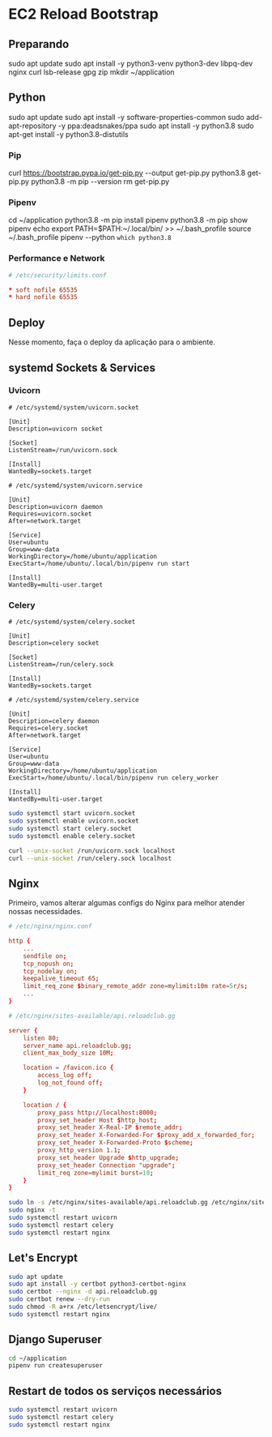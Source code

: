 # EC2 Reload Bootstrap

## Preparando

sudo apt update
sudo apt install -y python3-venv python3-dev libpq-dev nginx curl lsb-release gpg zip
mkdir ~/application

## Python

sudo apt update
sudo apt install -y software-properties-common
sudo add-apt-repository -y ppa:deadsnakes/ppa
sudo apt install -y python3.8
sudo apt-get install -y python3.8-distutils

### Pip

curl https://bootstrap.pypa.io/get-pip.py --output get-pip.py
python3.8 get-pip.py
python3.8 -m pip --version
rm get-pip.py

### Pipenv

cd ~/application
python3.8 -m pip install pipenv
python3.8 -m pip show pipenv
echo export PATH=$PATH:~/.local/bin/ >> ~/.bash_profile
source ~/.bash_profile
pipenv --python `which python3.8`

### Performance e Network

```conf
# /etc/security/limits.conf

* soft nofile 65535
* hard nofile 65535
```

## Deploy

Nesse momento, faça o deploy da aplicação para o ambiente.

## systemd Sockets & Services

### Uvicorn

```socket
# /etc/systemd/system/uvicorn.socket

[Unit]
Description=uvicorn socket

[Socket]
ListenStream=/run/uvicorn.sock

[Install]
WantedBy=sockets.target
```

```service
# /etc/systemd/system/uvicorn.service

[Unit]
Description=uvicorn daemon
Requires=uvicorn.socket
After=network.target

[Service]
User=ubuntu
Group=www-data
WorkingDirectory=/home/ubuntu/application
ExecStart=/home/ubuntu/.local/bin/pipenv run start

[Install]
WantedBy=multi-user.target
```

### Celery

```socket
# /etc/systemd/system/celery.socket

[Unit]
Description=celery socket

[Socket]
ListenStream=/run/celery.sock

[Install]
WantedBy=sockets.target
```

```service
# /etc/systemd/system/celery.service

[Unit]
Description=celery daemon
Requires=celery.socket
After=network.target

[Service]
User=ubuntu
Group=www-data
WorkingDirectory=/home/ubuntu/application
ExecStart=/home/ubuntu/.local/bin/pipenv run celery_worker

[Install]
WantedBy=multi-user.target
```

```bash
sudo systemctl start uvicorn.socket
sudo systemctl enable uvicorn.socket
sudo systemctl start celery.socket
sudo systemctl enable celery.socket

curl --unix-socket /run/uvicorn.sock localhost
curl --unix-socket /run/celery.sock localhost

```

## Nginx

Primeiro, vamos alterar algumas configs do Nginx para melhor atender nossas necessidades.

```conf
# /etc/nginx/nginx.conf

http {
    ...
    sendfile on;
    tcp_nopush on;
    tcp_nodelay on;
    keepalive_timeout 65;
    limit_req_zone $binary_remote_addr zone=mylimit:10m rate=5r/s;
    ...
}
```

```conf
# /etc/nginx/sites-available/api.reloadclub.gg

server {
    listen 80;
    server_name api.reloadclub.gg;
    client_max_body_size 10M;

    location = /favicon.ico {
        access_log off;
        log_not_found off;
    }

    location / {
        proxy_pass http://localhost:8000;
        proxy_set_header Host $http_host;
        proxy_set_header X-Real-IP $remote_addr;
        proxy_set_header X-Forwarded-For $proxy_add_x_forwarded_for;
        proxy_set_header X-Forwarded-Proto $scheme;
        proxy_http_version 1.1;
        proxy_set_header Upgrade $http_upgrade;
        proxy_set_header Connection "upgrade";
        limit_req zone=mylimit burst=10;
    }
}
```

```bash
sudo ln -s /etc/nginx/sites-available/api.reloadclub.gg /etc/nginx/sites-enabled
sudo nginx -t
sudo systemctl restart uvicorn
sudo systemctl restart celery
sudo systemctl restart nginx
```

## Let's Encrypt

```bash
sudo apt update
sudo apt install -y certbot python3-certbot-nginx
sudo certbot --nginx -d api.reloadclub.gg
sudo certbot renew --dry-run
sudo chmod -R a+rx /etc/letsencrypt/live/
sudo systemctl restart nginx
```

## Django Superuser

```bash
cd ~/application
pipenv run createsuperuser
```

## Restart de todos os serviços necessários

```bash
sudo systemctl restart uvicorn
sudo systemctl restart celery
sudo systemctl restart nginx
```
